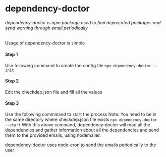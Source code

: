 # dependency-doctor

###### dependency-doctor is npm package used to find deprecated packages and send warning through email periodically

Usage of dependency-doctor is simple

#### Step 1

Use following command to create the config file
`npx dependency-doctor --init`

#### Step 2

Edit the checkdep.json file and fill all the values

#### Step 3

Use the following commmand to start the process
Note: You need to be in the same directory where checkdep.json file exists
`npx dependency-doctor --start`
With this above command, dependency-doctor will read all the dependencies
and gather information about all the dependencies and send them to the provided emails, using nodemailer.

dependency-doctor uses node-cron to send the emails periodically to the user
